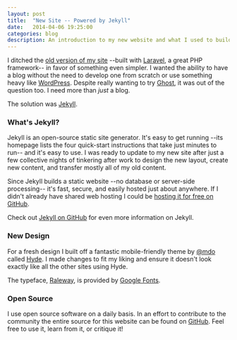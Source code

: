 ```yaml
---
layout: post
title:  "New Site -- Powered by Jekyll"
date:   2014-04-06 19:25:00
categories: blog
description: An introduction to my new website and what I used to build&nbsp;it.
---
```

I ditched the [old version of my site][mf-old] --built with [Laravel][laravel-home], a great PHP framework-- in favor of something even simpler.  I wanted the ability to have a blog without the need to develop one from scratch or use something heavy like [WordPress][wordpress-home].  Despite really wanting to try [Ghost][ghost-blog], it was out of the question too.  I need more than _just_ a&nbsp;blog.

The solution was [Jekyll][jekyll].

### What's Jekyll? ###
Jekyll is an open-source static site generator. It's easy to get running --its homepage lists the four quick-start instructions that take just minutes to run-- and it's easy to use. I was ready to update to my new site after just a few collective nights of tinkering after work to design the new layout, create new content, and transfer mostly all of my old&nbsp;content.

Since Jekyll builds a static website --no database or server-side processing-- it's fast, secure, and easily hosted just about anywhere.  If I didn't already have shared web hosting I could be [hosting it for free on GitHub][github-hosting].

Check out [Jekyll on GitHub][jekyll-gh] for even more information on&nbsp;Jekyll.

### New Design ###
For a fresh design I built off a fantastic mobile-friendly theme by [@mdo][mdo-twitter] called [Hyde][hyde-gh]. I made changes to fit my liking and ensure it doesn't look exactly like all the other sites using&nbsp;Hyde.

The typeface, [Raleway][raleway-home], is provided by [Google Fonts][raleway-gf].

### Open Source ###
I use open source software on a daily basis. In an effort to contribute to the community the entire source for this website can be found on [GitHub][mf-gh].  Feel free to use it, learn from it, or critique&nbsp;it!

[jekyll-gh]: https://github.com/mojombo/jekyll
[jekyll]:    http://jekyllrb.com
[hyde-gh]: https://github.com/poole/hyde
[laravel-home]: http://laravel.com/
[mdo-twitter]: http://twitter.com/mdo
[mf-gh]: http://github.com/ferronsays/mikeferron.com
[ghost-blog]: https://ghost.org/
[raleway-home]: https://www.theleagueofmoveabletype.com/raleway
[raleway-gf]: https://www.google.com/fonts/specimen/Raleway
[wordpress-home]: https://wordpress.org/
[github-hosting]: https://help.github.com/articles/using-jekyll-with-pages
[rubber-duck]: http://en.wikipedia.org/wiki/Rubber_duck_debugging
[mf-old]: http://old.mikeferron.com
